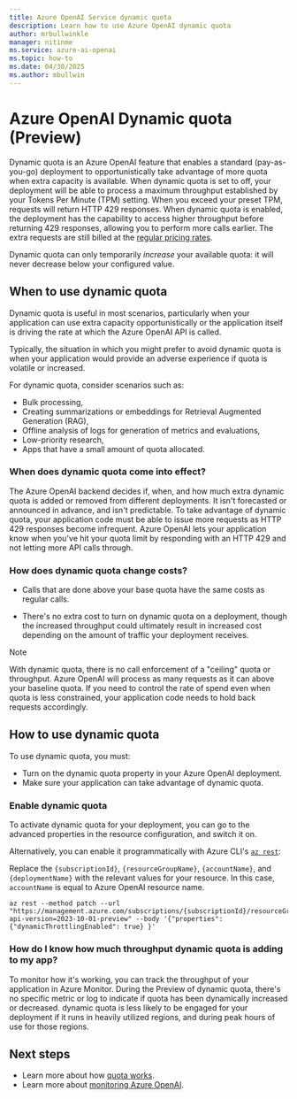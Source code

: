 ```yaml
---
title: Azure OpenAI Service dynamic quota
description: Learn how to use Azure OpenAI dynamic quota
author: mrbullwinkle
manager: nitinme
ms.service: azure-ai-openai
ms.topic: how-to
ms.date: 04/30/2025
ms.author: mbullwin
---
```



# Azure OpenAI Dynamic quota (Preview)

Dynamic quota is an Azure OpenAI feature that enables a standard (pay-as-you-go) deployment to opportunistically take advantage of more quota when extra capacity is available. When dynamic quota is set to off, your deployment will be able to process a maximum throughput established by your Tokens Per Minute (TPM) setting. When you exceed your preset TPM, requests will return HTTP 429 responses. When dynamic quota is enabled, the deployment has the capability to access higher throughput before returning 429 responses, allowing you to perform more calls earlier. The extra requests are still billed at the [regular pricing rates](https://azure.microsoft.com/pricing/details/cognitive-services/openai-service/).

Dynamic quota can only temporarily *increase* your available quota: it will never decrease below your configured value.

## When to use dynamic quota

Dynamic quota is useful in most scenarios, particularly when your application can use extra capacity opportunistically or the application itself is driving the rate at which the Azure OpenAI API is called.

Typically, the situation in which you might prefer to avoid dynamic quota is when your application would provide an adverse experience if quota is volatile or increased.

For dynamic quota, consider scenarios such as:

* Bulk processing,
* Creating summarizations or embeddings for Retrieval Augmented Generation (RAG),
* Offline analysis of logs for generation of metrics and evaluations,
* Low-priority research,
* Apps that have a small amount of quota allocated.

### When does dynamic quota come into effect?

The Azure OpenAI backend decides if, when, and how much extra dynamic quota is added or removed from different deployments. It isn't forecasted or announced in advance, and isn't predictable. To take advantage of dynamic quota, your application code must be able to issue more requests as HTTP 429 responses become infrequent. Azure OpenAI lets your application know when you've hit your quota limit by responding with an HTTP 429 and not letting more API calls through.

### How does dynamic quota change costs?

* Calls that are done above your base quota have the same costs as regular calls.

* There's no extra cost to turn on dynamic quota on a deployment, though the increased throughput could ultimately result in increased cost depending on the amount of traffic your deployment receives.

> [!NOTE]
> With dynamic quota, there is no call enforcement of a "ceiling" quota or throughput. Azure OpenAI will process as many requests as it can above your baseline quota. If you need to control the rate of spend even when quota is less constrained, your application code needs to hold back requests accordingly.

## How to use dynamic quota

To use dynamic quota, you must:

* Turn on the dynamic quota property in your Azure OpenAI deployment.
* Make sure your application can take advantage of dynamic quota.

### Enable dynamic quota

To activate dynamic quota for your deployment, you can go to the advanced properties in the resource configuration, and switch it on.

Alternatively, you can enable it programmatically with Azure CLI's [`az rest`](/cli/azure/reference-index?view=azure-cli-latest#az-rest&preserve-view=true):

Replace the `{subscriptionId}`, `{resourceGroupName}`, `{accountName}`, and `{deploymentName}` with the relevant values for your resource. In this case, `accountName` is equal to Azure OpenAI resource name.

```azurecli
az rest --method patch --url "https://management.azure.com/subscriptions/{subscriptionId}/resourceGroups/{resourceGroupName}/providers/Microsoft.CognitiveServices/accounts/{accountName}/deployments/{deploymentName}?api-version=2023-10-01-preview" --body '{"properties": {"dynamicThrottlingEnabled": true} }'
```

### How do I know how much throughput dynamic quota is adding to my app?

To monitor how it's working, you can track the throughput of your application in Azure Monitor. During the Preview of dynamic quota, there's no specific metric or log to indicate if quota has been dynamically increased or decreased.
dynamic quota is less likely to be engaged for your deployment if it runs in heavily utilized regions, and during peak hours of use for those regions.

## Next steps

* Learn more about how [quota works](./quota.md).
* Learn more about [monitoring Azure OpenAI](./monitoring.md).


